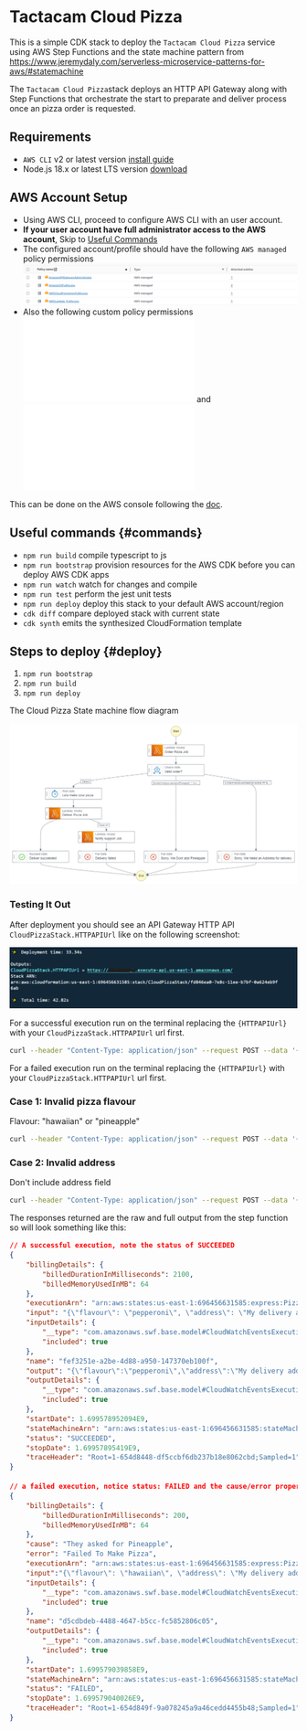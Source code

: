 # Tactacam Cloud Pizza

This is a simple CDK stack to deploy the `Tactacam Cloud Pizza` service using AWS Step Functions and the state machine pattern from https://www.jeremydaly.com/serverless-microservice-patterns-for-aws/#statemachine

The `Tactacam Cloud Pizza`stack deploys an HTTP API Gateway along with Step Functions that orchestrate the start to preparate and deliver process once an pizza order is requested.

## Requirements
* `AWS CLI` v2 or latest version [install guide](https://docs.aws.amazon.com/cli/latest/userguide/getting-started-install.html)
* Node.js 18.x or latest LTS version [download](https://nodejs.org/en/download)

## AWS Account Setup
* Using AWS CLI, proceed to configure AWS CLI with an user account.
* **If your user account have full administrator access to the AWS account**, Skip to [Useful Commands](#commands)
* The configured account/profile should have the following `AWS managed` policy permissions
![AWS services permissions](img/services-permissions.png)
* Also the following custom policy permissions
![cdk-bootstrap](lib/permissions/cdk-bootstrap.json)
and
![cdk-deploy](lib/permissions/cdk-deploy.json)

This can be done on the AWS console following the [doc](https://docs.aws.amazon.com/IAM/latest/UserGuide/id_users_change-permissions.html).


## Useful commands {#commands}

 * `npm run build`   compile typescript to js
 * `npm run bootstrap`   provision resources for the AWS CDK before you can deploy AWS CDK apps
 * `npm run watch`   watch for changes and compile
 * `npm run test`    perform the jest unit tests
 * `npm run deploy`  deploy this stack to your default AWS account/region
 * `cdk diff`        compare deployed stack with current state
 * `cdk synth`       emits the synthesized CloudFormation template

## Steps to deploy {#deploy}
 1. `npm run bootstrap`
 2. `npm run build`
 3. `npm run deploy`


The Cloud Pizza State machine flow diagram

![Architecture](img/stepfunctions_graph.png)


### Testing It Out

After deployment you should see an API Gateway HTTP API `CloudPizzaStack.HTTPAPIUrl` like on the following screenshot:

![Architecture](img/deploy-successful.png)

For a successful execution run on the terminal replacing the `{HTTPAPIUrl}` with your `CloudPizzaStack.HTTPAPIUrl` url first.
```bash
curl --header "Content-Type: application/json" --request POST --data '{"flavour": "pepperoni", "address": "My delivery address"}' {HTTPAPIUrl}
```

For a failed execution run on the terminal replacing the `{HTTPAPIUrl}` with your `CloudPizzaStack.HTTPAPIUrl` url first.

### Case 1: Invalid pizza flavour
Flavour: "hawaiian" or "pineapple"
```bash
curl --header "Content-Type: application/json" --request POST --data '{"flavour": "hawaiian", "address": "My delivery address"}' {HTTPAPIUrl}
```
### Case 2: Invalid address
Don't include address field
```bash
curl --header "Content-Type: application/json" --request POST --data '{"flavour": "pepperoni"}' {HTTPAPIUrl}
```

The responses returned are the raw and full output from the step function so will look something like this:

```json
// A successful execution, note the status of SUCCEEDED
{
    "billingDetails": {
        "billedDurationInMilliseconds": 2100,
        "billedMemoryUsedInMB": 64
    },
    "executionArn": "arn:aws:states:us-east-1:696456631585:express:PizzaStateMachine34092D67-ReDM6Z2WuOIe:fef3251e-a2be-4d88-a950-147370eb100f:a0b8c71e-b430-482a-bea3-3b09c0865c1c",
    "input": "{\"flavour\": \"pepperoni\", \"address\": \"My delivery address\"}",
    "inputDetails": {
        "__type": "com.amazonaws.swf.base.model#CloudWatchEventsExecutionDataDetails",
        "included": true
    },
    "name": "fef3251e-a2be-4d88-a950-147370eb100f",
    "output": "{\"flavour\":\"pepperoni\",\"address\":\"My delivery address\",\"orderAnalysis\":{\"containsPineapple\":false,\"addressDeliverable\":true},\"deliveryResult\":{\"status\":\"Delivering\",\"estimateDuration\":\"25 to 35 minutes\"}}",
    "outputDetails": {
        "__type": "com.amazonaws.swf.base.model#CloudWatchEventsExecutionDataDetails",
        "included": true
    },
    "startDate": 1.699578952094E9,
    "stateMachineArn": "arn:aws:states:us-east-1:696456631585:stateMachine:PizzaStateMachine34092D67-ReDM6Z2WuOIe",
    "status": "SUCCEEDED",
    "stopDate": 1.69957895419E9,
    "traceHeader": "Root=1-654d8448-df5ccbf6db237b18e8062cbd;Sampled=1"
}

// a failed execution, notice status: FAILED and the cause/error properties
{
    "billingDetails": {
        "billedDurationInMilliseconds": 200,
        "billedMemoryUsedInMB": 64
    },
    "cause": "They asked for Pineapple",
    "error": "Failed To Make Pizza",
    "executionArn": "arn:aws:states:us-east-1:696456631585:express:PizzaStateMachine34092D67-ReDM6Z2WuOIe:d5cdbdeb-4488-4647-b5cc-fc5852806c05:ab2473ad-43a1-4b6c-a79c-a83fb210b9b8",
    "input":"{\"flavour\": \"hawaiian\", \"address\": \"My delivery address\"}",
    "inputDetails": {
        "__type": "com.amazonaws.swf.base.model#CloudWatchEventsExecutionDataDetails",
        "included": true
    },
    "name": "d5cdbdeb-4488-4647-b5cc-fc5852806c05",
    "outputDetails": {
        "__type": "com.amazonaws.swf.base.model#CloudWatchEventsExecutionDataDetails",
        "included": true
    },
    "startDate": 1.699579039858E9,
    "stateMachineArn": "arn:aws:states:us-east-1:696456631585:stateMachine:PizzaStateMachine34092D67-ReDM6Z2WuOIe",
    "status": "FAILED",
    "stopDate": 1.699579040026E9,
    "traceHeader": "Root=1-654d849f-9a078245a9a46cedd4455b48;Sampled=1"
}
```